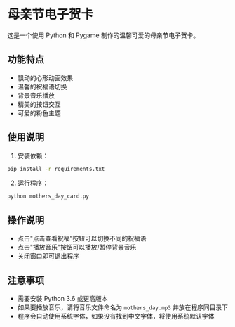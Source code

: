 # 母亲节电子贺卡

这是一个使用 Python 和 Pygame 制作的温馨可爱的母亲节电子贺卡。

## 功能特点

- 飘动的心形动画效果
- 温馨的祝福语切换
- 背景音乐播放
- 精美的按钮交互
- 可爱的粉色主题

## 使用说明

1. 安装依赖：
```bash
pip install -r requirements.txt
```

2. 运行程序：
```bash
python mothers_day_card.py
```

## 操作说明

- 点击"点击查看祝福"按钮可以切换不同的祝福语
- 点击"播放音乐"按钮可以播放/暂停背景音乐
- 关闭窗口即可退出程序

## 注意事项

- 需要安装 Python 3.6 或更高版本
- 如果要播放音乐，请将音乐文件命名为 `mothers_day.mp3` 并放在程序同目录下
- 程序会自动使用系统字体，如果没有找到中文字体，将使用系统默认字体 